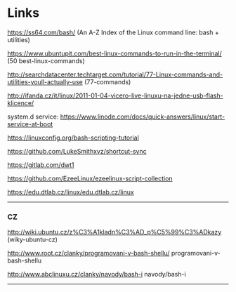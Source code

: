 # Links


https://ss64.com/bash/ (An A-Z Index of the Linux command line: bash + utilities)

https://www.ubuntupit.com/best-linux-commands-to-run-in-the-terminal/ (50 best-linux-commands)

http://searchdatacenter.techtarget.com/tutorial/77-Linux-commands-and-utilities-youll-actually-use (77-commands)

http://ifanda.cz/it/linux/2011-01-04-vicero-live-linuxu-na-jedne-usb-flash-klicence/

system.d service: https://www.linode.com/docs/quick-answers/linux/start-service-at-boot

https://linuxconfig.org/bash-scripting-tutorial

https://github.com/LukeSmithxyz/shortcut-sync

https://gitlab.com/dwt1

https://github.com/EzeeLinux/ezeelinux-script-collection

https://edu.dtlab.cz/linux/edu.dtlab.cz/linux

----

### CZ

http://wiki.ubuntu.cz/z%C3%A1kladn%C3%AD_p%C5%99%C3%ADkazy (wiky-ubuntu-cz)

http://www.root.cz/clanky/programovani-v-bash-shellu/ programovani-v-bash-shellu

http://www.abclinuxu.cz/clanky/navody/bash-i navody/bash-i

---
